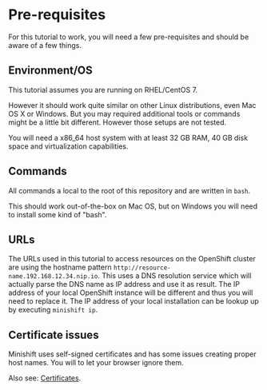 # Pre-requisites

For this tutorial to work, you will need a few pre-requisites
and should be aware of a few things.

## Environment/OS

This tutorial assumes you are running on RHEL/CentOS 7.

However it should work quite similar on other Linux distributions,
even Mac OS X or Windows. But you may required additional tools
or commands might be a little bit different. However those setups are
not tested.

You will need a x86_64 host system with at least 32 GB RAM, 40 GB disk space
and virtualization capabilities.

## Commands

All commands a local to the root of this repository and are written in `bash`.

This should work out-of-the-box on Mac OS, but on Windows you will need to install
some kind of "bash".

## URLs

The URLs used in this tutorial to access resources on the OpenShift cluster
are using the hostname pattern `http://resource-name.192.168.12.34.nip.io`.
This uses a DNS resolution service which will actually parse the DNS name as IP
address and use it as result. The IP address of your local OpenShift instance
will be different and thus you will need to replace it. The IP address of your
local installation can be lookup up by executing `minishift ip`.

## Certificate issues

Minishift uses self-signed certificates and has some issues creating proper
host names. You will to let your browser ignore them.

Also see: [Certificates](troubleshooting.md#certificate-issues). 